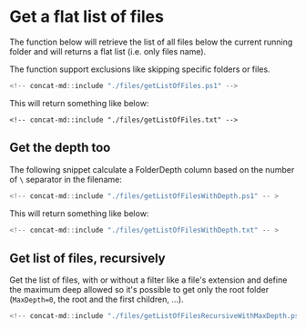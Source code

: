 # Get a flat list of files

The function below will retrieve the list of all files below the current running folder and will returns a flat list (i.e. only files name).

The function support exclusions like skipping specific folders or files.

```powershell
<!-- concat-md::include "./files/getListOfFiles.ps1" -->
```

This will return something like below:

```text
<!-- concat-md::include "./files/getListOfFiles.txt" -->
```

## Get the depth too

The following snippet calculate a FolderDepth column based on the number of `\` separator in the filename:

```powershell
<!-- concat-md::include "./files/getListOfFilesWithDepth.ps1" -- >
```

This will return something like below:

```powershell
<!-- concat-md::include "./files/getListOfFilesWithDepth.txt" -- >
```

## Get list of files, recursively

Get the list of files, with or without a filter like a file's extension and define the maximum deep allowed so it's possible to get only the root folder (`MaxDepth=0`, the root and the first children, ...).

```powershell
<!-- concat-md::include "./files/getListOfFilesRecursiveWithMaxDepth.ps1" -- >
```

